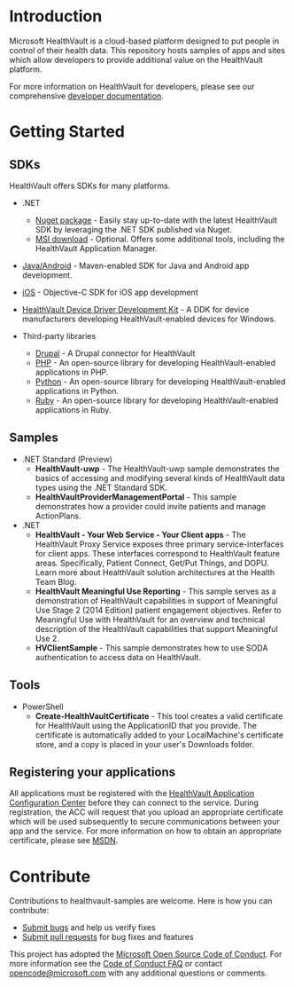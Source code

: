 # Introduction 
Microsoft HealthVault is a cloud-based platform designed to put people in control of their health data. This repository hosts samples of apps and sites which allow developers to provide additional value on the HealthVault platform. 

For more information on HealthVault for developers, please see our comprehensive [developer documentation](https://go.microsoft.com/fwlink/?linkid=838955). 


# Getting Started

## SDKs
HealthVault offers SDKs for many platforms. 
* .NET
  * [Nuget package](https://www.nuget.org/packages/HealthVault.NET/) - Easily stay up-to-date with the latest HealthVault SDK by leveraging the .NET SDK published via Nuget.
  * [MSI download](https://www.microsoft.com/downloads/details.aspx?FamilyID=95e14343-fb98-4549-bd29-225a59423cc9) - Optional. Offers some additional tools, including the HealthVault Application Manager.  
* [Java/Android](http://healthvaultjavalib.codeplex.com/) - Maven-enabled SDK for Java and Android app development. 
* [iOS](https://github.com/microsoft-hsg/HVMobile_VNext) - Objective-C SDK for iOS app development
* [HealthVault Device Driver Development Kit](https://www.microsoft.com/en-us/download/details.aspx?id=26801) - A DDK for device manufacturers developing HealthVault-enabled devices for Windows. 

* Third-party libraries
  * [Drupal](https://www.drupal.org/project/healthvault_connect) - A Drupal connector for HealthVault
  * [PHP](http://mkalkbrenner.github.io/HVClientLibPHP/) - An open-source library for developing HealthVault-enabled applications in PHP. 
  * [Python](https://github.com/orcasgit/python-healthvault) - An open-source library for developing HealthVault-enabled applications in Python.
  * [Ruby](http://healthvaultrubylib.codeplex.com/) - An open-source library for developing HealthVault-enabled applications in Ruby. 

## Samples
* .NET Standard (Preview)
  * **HealthVault-uwp** - The HealthVault-uwp sample demonstrates the basics of accessing and modifying several kinds of HealthVault data types using the .NET Standard SDK. 
  * **HealthVaultProviderManagementPortal** - This sample demonstrates how a provider could invite patients and manage ActionPlans. 
* .NET
  * **HealthVault - Your Web Service - Your Client apps** - The HealthVault Proxy Service exposes three primary service-interfaces for client apps. These interfaces correspond to HealthVault feature areas. Specifically, Patient Connect, Get/Put Things, and DOPU. Learn more about HealthVault solution architectures at the Health Team Blog.
  * **HealthVault Meaningful Use Reporting** - This sample serves as a demonstration of HealthVault capabilities in support of Meaningful Use Stage 2 (2014 Edition) patient engagement objectives. Refer to Meaningful Use with HealthVault for an overview and technical description of the HealthVault capabilities that support Meaningful Use 2. 
  * **HVClientSample** - This sample demonstrates how to use SODA authentication to access data on HealthVault. 

## Tools
* PowerShell
  * **Create-HealthVaultCertificate** - This tool creates a valid certificate for HealthVault using the ApplicationID that you provide. The certificate is automatically added to your LocalMachine's certificate store, and a copy is placed in your user's Downloads folder. 

## Registering your applications
All applications must be registered with the [HealthVault Application Configuration Center](https://go.microsoft.com/fwlink/?linkid=838954) before they can connect to the service. During registration, the ACC will request that you upload an appropriate certificate which will be used subsequently to secure communications between your app and the service. For more information on how to obtain an appropriate certificate, please see [MSDN](https://msdn.microsoft.com/en-us/healthvault/dn781357). 

# Contribute
Contributions to healthvault-samples are welcome.  Here is how you can contribute:

* [Submit bugs](https://github.com/Microsoft/healthvault-samples/issues) and help us verify fixes
* [Submit pull requests](https://github.com/Microsoft/healthvault-samples/pulls) for bug fixes and features

This project has adopted the [Microsoft Open Source Code of Conduct](https://opensource.microsoft.com/codeofconduct/). For more information see the [Code of Conduct FAQ](https://opensource.microsoft.com/codeofconduct/faq/) or contact [opencode@microsoft.com](mailto:opencode@microsoft.com) with any additional questions or comments.
